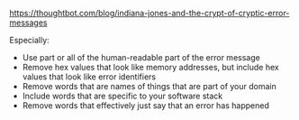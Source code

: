 https://thoughtbot.com/blog/indiana-jones-and-the-crypt-of-cryptic-error-messages

Especially:
-   Use part or all of the human-readable part of the error message
-   Remove hex values that look like memory addresses, but include hex values that look like error identifiers
-   Remove words that are names of things that are part of your domain
-   Include words that are specific to your software stack
-   Remove words that effectively just say that an error has happened